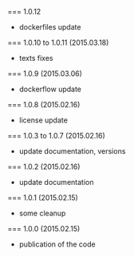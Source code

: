 === 1.0.12

* dockerfiles update

=== 1.0.10 to 1.0.11 (2015.03.18)

* texts fixes

=== 1.0.9 (2015.03.06)

* dockerflow update

=== 1.0.8 (2015.02.16)

* license update

=== 1.0.3 to 1.0.7 (2015.02.16)

* update documentation, versions

=== 1.0.2 (2015.02.16)

* update documentation

=== 1.0.1 (2015.02.15)

* some cleanup

=== 1.0.0 (2015.02.15)

* publication of the code
